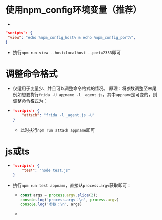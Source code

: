 # 使用npm_config环境变量（推荐）

- 

  ```json
  "scripts": {
   "view": "echo %npm_config_host% & echo %npm_config_port%",
  }
  ```

  - 执行`npm run view --host=localhost --port=2333`即可

# 调整命令格式

- 仅适用于变量少、并且可以调整命令格式的情况。 原理：将参数调整至末尾 例如想要执行`frida -U appname -l _agent.js`，其中`appname`是可变的，则调整命令格式为：

- ```json
  "scripts": {
      "attach": "frida -l _agent.js -U"
  }
  ```

  - 此时执行`npm run attach appname`即可

# js或ts

- ```json
  "scripts": {
      "test": "node test.js"
  }
  ```

- 执行`npm run test appname`，直接从`process.argv`获取即可：

  - ```js
    const args = process.argv.slice(2);
    console.log('process.argv：\n', process.argv)
    console.log('参数：\n', args)
    ```

  - 